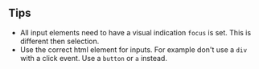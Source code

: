 ## Tips
- All input elements need to have a visual indication `focus` is set.  This is different then selection.
- Use the correct html element for inputs.  For example don't use a `div` with a click event.  Use a `button` or `a` instead.